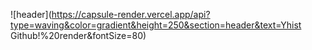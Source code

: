 ![header](https://capsule-render.vercel.app/api?type=waving&color=gradient&height=250&section=header&text=Yhist Github!%20render&fontSize=80)

<!-- 
![header](https://capsule-render.vercel.app/api?type=waving&height=250&text=Yhist Github!&fontAlign=80&fontAlignY=40&color=gradient)


![header](https://capsule-render.vercel.app/api?type=waving&height=250&text=Yhist Github!&fontAlign=80&fontAlignY=40&color=gradient)


data-canonical-src="https://capsule-render.vercel.app/api?type=waving&height=200&text=Waving!&fontAlign=80&fontAlignY=40&color=gradient"
![header](https://capsule-render.vercel.app/api?type=waving&height=200&text=Waving!&fontAlign=80&fontAlignY=40&color=gradient)
 -->
<!---
yhist/yhist is a ✨ special ✨ repository because its `README.md` (this file) appears on your GitHub profile.
You can click the Preview link to take a look at your changes.
--->
